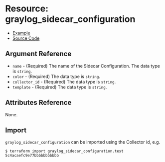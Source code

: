 # Resource: graylog_sidecar_configuration

* [Example](https://github.com/terraform-provider-graylog/terraform-provider-graylog/blob/master/examples/sidecar_configuration.tf)
* [Source Code](https://github.com/terraform-provider-graylog/terraform-provider-graylog/blob/master/graylog/resource/sidecar/configuration/resource.go)

## Argument Reference

* `name` - (Required) The name of the Sidecar Configuration. The data type is `string`.
* `color` - (Required) The data type is `string`.
* `collector_id` - (Required) The data type is `string`.
* `template` - (Required) The data type is `string`.

## Attributes Reference

None.

## Import

`graylog_sidecar_configuration` can be imported using the Collector id, e.g.

```console
$ terraform import graylog_sidecar_configuration.test 5c4acaefc9e77bbbbbbbbbbb
```
